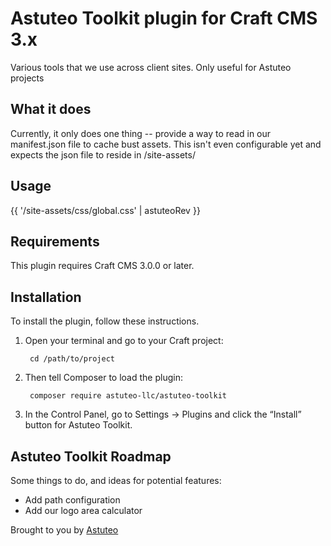 # Astuteo Toolkit plugin for Craft CMS 3.x

Various tools that we use across client sites. Only useful for Astuteo projects

## What it does
Currently, it only does one thing -- provide a way to read in our manifest.json file to cache bust assets. This isn't even configurable yet and expects the json file to reside in /site-assets/

## Usage 
{{ '/site-assets/css/global.css' | astuteoRev }}

## Requirements

This plugin requires Craft CMS 3.0.0 or later.

## Installation

To install the plugin, follow these instructions.

1. Open your terminal and go to your Craft project:

        cd /path/to/project

2. Then tell Composer to load the plugin:

        composer require astuteo-llc/astuteo-toolkit

3. In the Control Panel, go to Settings → Plugins and click the “Install” button for Astuteo Toolkit.

## Astuteo Toolkit Roadmap

Some things to do, and ideas for potential features:

* Add path configuration
* Add our logo area calculator 

Brought to you by [Astuteo](https://astuteo.com)
